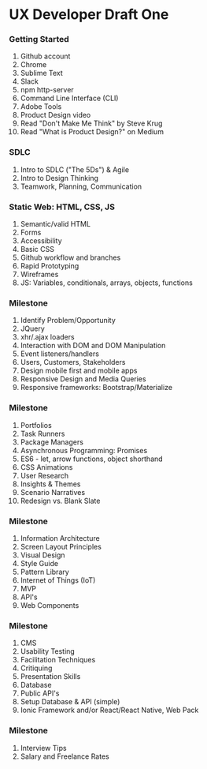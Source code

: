 # UX Developer Draft One

### Getting Started
1. Github account
1. Chrome
1. Sublime Text
1. Slack
1. npm http-server
1. Command Line Interface (CLI)
1. Adobe Tools
1. Product Design video
1. Read "Don't Make Me Think" by Steve Krug
1. Read "What is Product Design?" on Medium

### SDLC
1. Intro to SDLC ("The 5Ds") & Agile 
1. Intro to Design Thinking
1. Teamwork, Planning, Communication

### Static Web: HTML, CSS, JS
1. Semantic/valid HTML
1. Forms
1. Accessibility
1. Basic CSS
1. Github workflow and branches
1. Rapid Prototyping
1. Wireframes
1. JS: Variables, conditionals, arrays, objects, functions

### Milestone
1. Identify Problem/Opportunity 
1. JQuery
1. xhr/.ajax loaders
1. Interaction with DOM and DOM Manipulation
1. Event listeners/handlers
1. Users, Customers, Stakeholders
1. Design mobile first and mobile apps
1. Responsive Design and Media Queries
1. Responsive frameworks: Bootstrap/Materialize

### Milestone
1. Portfolios
1. Task Runners
1. Package Managers
1. Asynchronous Programming: Promises
1. ES6 - let, arrow functions, object shorthand
1. CSS Animations
1. User Research
1. Insights & Themes
1. Scenario Narratives
1. Redesign vs. Blank Slate

### Milestone
1. Information Architecture
1. Screen Layout Principles
1. Visual Design
1. Style Guide
1. Pattern Library
1. Internet of Things (IoT)
1. MVP
1. API's
1. Web Components

### Milestone 
1. CMS
1. Usability Testing
1. Facilitation Techniques
1. Critiquing
1. Presentation Skills
1. Database
1. Public API's
1. Setup Database & API (simple)
1. Ionic Framework and/or React/React Native, Web Pack

### Milestone 
1. Interview Tips
1. Salary and Freelance Rates
